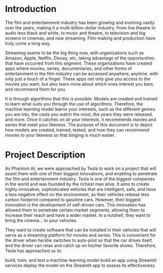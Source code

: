 # Introduction

The film and entertainment industry has been growing and evolving vastly over the years, making it a multi-billion-dollar industry. From live theatre to audio less black and white, to music and theatre, to television and big screens in cinemas, and now streaming. Film-making and production have truly come a long way.

Streaming seems to be the big thing now, with organizations such as Amazon, Apple, Netflix, Disney, etc, taking advantage of the opportunities that have occurred from this segment. These organizations have created apps where movies, series, documentaries, and other forms of entertainment in the film industry can be accessed anywhere, anytime, with only just a touch of a finger. These apps not only give you access to the movies you want, but also learn more about which ones interest you best, and recommend them for you.

It is through algorithms that this is possible. Models are created and trained to learn what suits you through the use of algorithms. Therefore, the machine learning model learns your interests, such as the different genres you are into, the casts you watch the most, the years they were released, and more. Once it catches on all your interests, it recommends movies and series that meet your likeness. The purpose of this document is to depict how models are created, trained, tested, and how they can recommend movies to your likeness so that binging is much easier.

# Project Description

As Phantom AI, we were approached by Tesla to work on a project that will assist them with one of their biggest innovations, and enabling to penetrate the film and entertainment industry. Tesla is one of the biggest companies in the world and was founded by the richest man alive. It aims to create highly innovative, sophisticated vehicles that are intelligent, safe, and have a less negative effect on the environment, as their vehicles release less carbon footprint compared to gasoline cars. However, their biggest innovation is the development of self-driven cars. This innovation has allowed them to penetrate certain market segments, allowing them to increase their reach and have a wider market. In a nutshell, they want to bring the cinema... to your vehicles.

They want to create software that can be installed in their vehicles that will serve as a streaming platform for movies and series. This is convenient for the driver when he/she switches to auto-pilot so that the car drives itself, and the driver can relax and catch up on his/her favorite shows. Therefore, Tesla has approached us to:

build, train, and test a machine-learning model
build an app using Streamlit services
deploy the model on the Streamlit app to assess its effectiveness

